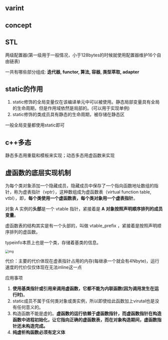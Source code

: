 ## varint

## concept

## STL

两级配置器(第一级用于一般情况，小于128bytes的时候就使用配置器维护16个自由链表)

一共有哪些部分组成: **迭代器, functor, 算法, 容器, 类型萃取, adapter**

## static的作用

1. static修饰的全局变量仅在该编译单元中可以被使用。静态局部变量具有全局的生命周期，但是作用域依然是局部的。(可以用于实现单例)
2. static修饰的类成员具有静态的生命周期，被存储在静态区

一般全局变量都使用static即可

## c++多态

静态多态用重载和模板来实现；动态多态用虚函数来实现

## 虚函数的底层实现机制

为每个类对象添加一个隐藏成员，隐藏成员中保存了一个指向函数地址数组的指针，称为虚表指针（vptr），这种数组成为虚函数表（virtual function table, vtbl），即，**每个类使用一个虚函数表，每个类对象用一个虚表指针**。

对象 A 实例的**头部**是一个 vtable 指针，紧接着是 **A 对象按照声明顺序排列的成员变量**。

虚函数表的结构其实是有一个头部的，叫做 vtable_prefix ，紧接着是按照声明顺序排列的虚函数。

typeinfo本质上也是一个类，存储着基类的信息。

<img src="https://jacktang816.github.io/img/cpp/virtualFunction/vptrLocation.png" alt="img" style="zoom: 67%;" />

代价：主要的代价体现在虚表指针占用的内存(每继承一个就会有4Nbyte)，运行速度的代价仅仅体现在无法inline这一点

应用事项

1. **使用基类指针或引用来调用虚函数，它都不能为内联函数(因为调用发生在运行时)**。
2. static成员不属于任何类对象或类实例，所以即使给此函数加上virutal也是没有任何意义的。
3. 构造函数不能是虚的。**虚函数的运行依赖于虚函数指针，而虚函数指针在构造函数中进程初始化，让它指向正确的虚函数表，而在对象构造期间，虚函数指针还未构造完成。**
4. **纯虚析构函数必须有定义体**

